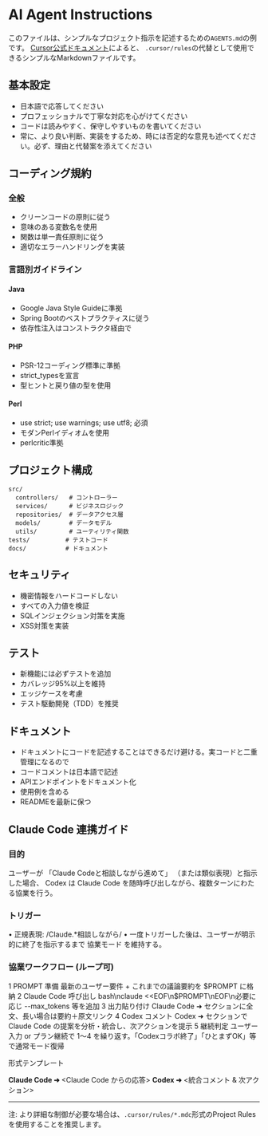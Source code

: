 # AI Agent Instructions

このファイルは、シンプルなプロジェクト指示を記述するための`AGENTS.md`の例です。
[Cursor公式ドキュメント](https://docs.cursor.com/ja/context/rules#agentsmd)によると、
`.cursor/rules`の代替として使用できるシンプルなMarkdownファイルです。

## 基本設定

- 日本語で応答してください
- プロフェッショナルで丁寧な対応を心がけてください
- コードは読みやすく、保守しやすいものを書いてください
- 常に、より良い判断、実装をするため、時には否定的な意見も述べてください。必ず、理由と代替案を添えてください

## コーディング規約

### 全般
- クリーンコードの原則に従う
- 意味のある変数名を使用
- 関数は単一責任原則に従う
- 適切なエラーハンドリングを実装

### 言語別ガイドライン

#### Java
- Google Java Style Guideに準拠
- Spring Bootのベストプラクティスに従う
- 依存性注入はコンストラクタ経由で

#### PHP
- PSR-12コーディング標準に準拠
- strict_typesを宣言
- 型ヒントと戻り値の型を使用

#### Perl
- use strict; use warnings; use utf8; 必須
- モダンPerlイディオムを使用
- perlcritic準拠

## プロジェクト構成

```
src/
  controllers/   # コントローラー
  services/      # ビジネスロジック
  repositories/  # データアクセス層
  models/        # データモデル
  utils/         # ユーティリティ関数
tests/          # テストコード
docs/           # ドキュメント
```

## セキュリティ

- 機密情報をハードコードしない
- すべての入力値を検証
- SQLインジェクション対策を実施
- XSS対策を実装

## テスト

- 新機能には必ずテストを追加
- カバレッジ95%以上を維持
- エッジケースを考慮
- テスト駆動開発（TDD）を推奨

## ドキュメント
- ドキュメントにコードを記述することはできるだけ避ける。実コードと二重管理になるので
- コードコメントは日本語で記述
- APIエンドポイントをドキュメント化
- 使用例を含める
- READMEを最新に保つ

## Claude Code 連携ガイド

### 目的

ユーザーが 「Claude Codeと相談しながら進めて」 （または類似表現）と指示した場合、
Codex は Claude Code を随時呼び出しながら、複数ターンにわたる協業を行う。

### トリガー
• 正規表現: /Claude.*相談しながら/
• 一度トリガーした後は、ユーザーが明示的に終了を指示するまで 協業モード を維持する。

### 協業ワークフロー (ループ可)

1 PROMPT 準備 最新のユーザー要件 + これまでの議論要約を $PROMPT に格納
2 Claude Code 呼び出し  bash\nclaude <<EOF\n$PROMPT\nEOF\n必要に応じ --max_tokens 等を追加
3 出力貼り付け  Claude Code ➜ セクションに全文、長い場合は要約＋原文リンク
4 Codex コメント  Codex ➜ セクションで Claude Code の提案を分析・統合し、次アクションを提示
5 継続判定  ユーザー入力 or プラン継続で 1〜4 を繰り返す。「Codexコラボ終了」「ひとまずOK」等で通常モード復帰

形式テンプレート

**Claude Code ➜**
<Claude Code からの応答>
**Codex ➜**
<統合コメント & 次アクション>

---

注: より詳細な制御が必要な場合は、`.cursor/rules/*.mdc`形式のProject Rulesを使用することを推奨します。
